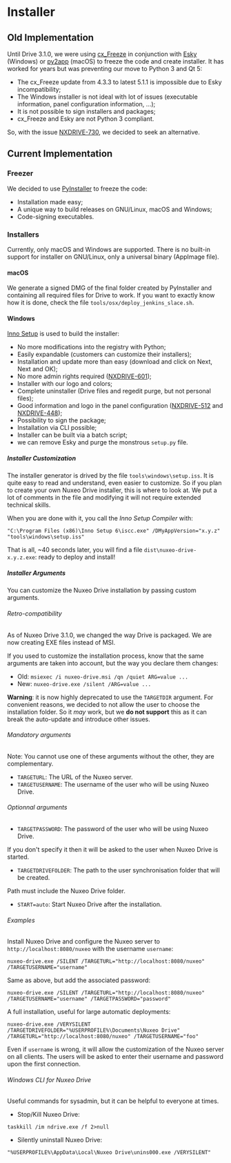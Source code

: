 # Installer

## Old Implementation

Until Drive 3.1.0, we were using [cx_Freeze](https://pypi.org/project/cx_Freeze/) in conjunction with [Esky](https://pypi.org/project/esky/) (Windows) or [py2app](https://pypi.org/project/py2app/) (macOS) to freeze the code and create installer.
It has worked for years but was preventing our move to Python 3 and Qt 5:

- The cx_Freeze update from 4.3.3 to latest 5.1.1 is impossible due to Esky incompatibility;
- The Windows installer is not ideal with lot of issues (executable information, panel configuration information, ...);
- It is not possible to sign installers and packages;
- cx_Freeze and Esky are not Python 3 compliant.

So, with the issue [NXDRIVE-730](https://jira.nuxeo.com/browse/NXDRIVE-730), we decided to seek an alternative.

## Current Implementation

### Freezer

We decided to use [PyInstaller](http://www.pyinstaller.org/) to freeze the code:

- Installation made easy;
- A unique way to build releases on GNU/Linux, macOS and Windows;
- Code-signing executables.

### Installers

Currently, only macOS and Windows are supported.
There is no built-in support for installer on GNU/Linux, only a universal binary (AppImage file).

#### macOS

We generate a signed DMG of the final folder created by PyInstaller and containing all required files for Drive to work.
If you want to exactly know how it is done, check the file `tools/osx/deploy_jenkins_slace.sh`.

#### Windows

[Inno Setup](http://www.jrsoftware.org/) is used to build the installer:

- No more modifications into the registry with Python;
- Easily expandable (customers can customize their installers);
- Installation and update more than easy (download and click on Next, Next and OK);
- No more admin rights required ([NXDRIVE-601](https://jira.nuxeo.com/browse/NXDRIVE-601));
- Installer with our logo and colors;
- Complete uninstaller (Drive files and regedit purge, but not personal files);
- Good information and logo in the panel configuration ([NXDRIVE-512](https://jira.nuxeo.com/browse/NXDRIVE-512) and [NXDRIVE-448](https://jira.nuxeo.com/browse/NXDRIVE-448));
- Possibility to sign the package;
- Installation via CLI possible;
- Installer can be built via a batch script;
- we can remove Esky and purge the monstrous `setup.py` file.

##### Installer Customization

The installer generator is drived by the file `tools\windows\setup.iss`. It is quite easy to read and understand, even easier to customize.
So if you plan to create your own Nuxeo Drive installer, this is where to look at. We put a lot of comments in the file and modifying it will not require extended technical skills.

When you are done with it, you call the *Inno Setup Compiler* with:

[//]: # (XXX_INNO_SETUP)

```batch
"C:\Program Files (x86)\Inno Setup 6\iscc.exe" /DMyAppVersion="x.y.z" "tools\windows\setup.iss"
```

That is all, ~40 seconds later, you will find a file `dist\nuxeo-drive-x.y.z.exe`: ready to deploy and install!

##### Installer Arguments

You can customize the Nuxeo Drive installation by passing custom arguments.

###### Retro-compatibility

As of Nuxeo Drive 3.1.0, we changed the way Drive is packaged. We are now creating EXE files instead of MSI.

If you used to customize the installation process, know that the same arguments are taken into account, but the way you declare them changes:

- Old: `msiexec /i nuxeo-drive.msi /qn /quiet ARG=value ...`
- New: `nuxeo-drive.exe /silent /ARG=value ...`

**Warning**: it is now highly deprecated to use the `TARGETDIR` argument. For convenient reasons, we decided to not allow the user to choose the installation folder.
So it *may* work, but we **do not support** this as it can break the auto-update and introduce other issues.

###### Mandatory arguments

Note: You cannot use one of these arguments without the other, they are complementary.

- `TARGETURL`:  The URL of the Nuxeo server.
- `TARGETUSERNAME`: The username of the user who will be using Nuxeo Drive.

###### Optionnal arguments

- `TARGETPASSWORD`: The password of the user who will be using Nuxeo Drive.

If you don't specify it then it will be asked to the user when Nuxeo Drive is started.

- `TARGETDRIVEFOLDER`: The path to the user synchronisation folder that will be created.

Path must include the Nuxeo Drive folder.

- `START=auto`: Start Nuxeo Drive after the installation.

###### Examples

Install Nuxeo Drive and configure the Nuxeo server to `http://localhost:8080/nuxeo` with the username `username`:

```batch
nuxeo-drive.exe /SILENT /TARGETURL="http://localhost:8080/nuxeo" /TARGETUSERNAME="username"
```

Same as above, but add the associated password:

```batch
nuxeo-drive.exe /SILENT /TARGETURL="http://localhost:8080/nuxeo" /TARGETUSERNAME="username" /TARGETPASSWORD="password"
```

A full installation, useful for large automatic deployments:

```batch
nuxeo-drive.exe /VERYSILENT /TARGETDRIVEFOLDER="%USERPROFILE%\Documents\Nuxeo Drive" /TARGETURL="http://localhost:8080/nuxeo" /TARGETUSERNAME="foo"
```

Even if `username` is wrong, it will allow the customization of the Nuxeo server on all clients. The users will be asked to enter their username and password upon the first connection.

###### Windows CLI for Nuxeo Drive

Useful commands for sysadmin, but it can be helpful to everyone at times.

- Stop/Kill Nuxeo Drive:

```batch
taskkill /im ndrive.exe /f 2>null
```

- Silently uninstall Nuxeo Drive:

```batch
"%USERPROFILE%\AppData\Local\Nuxeo Drive\unins000.exe /VERYSILENT"
```
